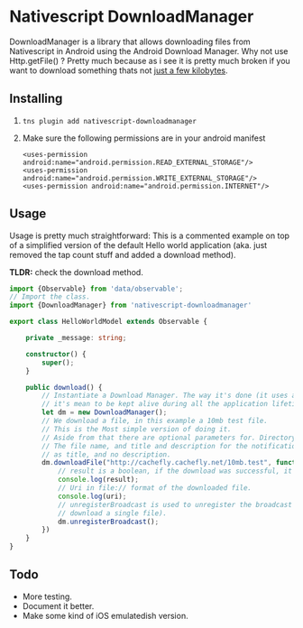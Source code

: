 # Nativescript DownloadManager

DownloadManager is a library that allows downloading files from Nativescript in Android using the Android Download Manager. Why not use Http.getFile() ? Pretty much because as i see it is pretty much broken if you want to download something thats not [just a few kilobytes](https://github.com/NativeScript/NativeScript/issues/3314/).

## Installing

1. `tns plugin add nativescript-downloadmanager`
2. Make sure the following permissions are in your android manifest

	```
	<uses-permission android:name="android.permission.READ_EXTERNAL_STORAGE"/>
	<uses-permission android:name="android.permission.WRITE_EXTERNAL_STORAGE"/>
	<uses-permission android:name="android.permission.INTERNET"/>
	```
	
## Usage

Usage is pretty much straightforward: This is a commented example on top of a simplified version of the default Hello world application (aka. just removed the tap count stuff and added a download method). 

**TLDR:** check the download method.

```TypeScript
import {Observable} from 'data/observable';
// Import the class.
import {DownloadManager} from 'nativescript-downloadmanager'

export class HelloWorldModel extends Observable {

    private _message: string;

    constructor() {
        super();
    }

    public download() {
    	// Instantiate a Download Manager. The way it's done (it uses a BroadcastReceiver), 
    	// it's mean to be kept alive during all the application lifetime. But we can kill unsubscribe 
        let dm = new DownloadManager();
        // We download a file, in this example a 10mb test file. 
        // This is the Most simple version of doing it.
        // Aside from that there are optional parameters for. Directory (always inside android/data/yourapp/),
        // The file name, and title and description for the notification bar. By default it uses the file name 
        // as title, and no description.
        dm.downloadFile("http://cachefly.cachefly.net/10mb.test", function(result,uri) {
            // result is a boolean, if the download was successful, it will return true
            console.log(result);
            // Uri in file:// format of the downloaded file.
            console.log(uri);
            // unregisterBroadcast is used to unregister the broadcast (For example if you just want to 
            // download a single file).
            dm.unregisterBroadcast();
        })
    }
}
```

## Todo

* More testing.
*  Document it better.
* Make some kind of iOS emulatedish version.
